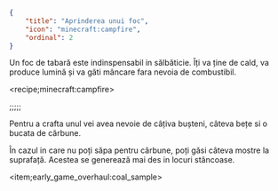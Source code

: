```json
{
	"title": "Aprinderea unui foc",
	"icon": "minecraft:campfire",
	"ordinal": 2
}
```

Un foc de tabară este indinspensabil in sălbăticie. Îți va ține de cald, va produce lumină și va găti mâncare fara nevoia de combustibil.

<recipe;minecraft:campfire>

;;;;;

Pentru a crafta unul vei avea nevoie de câțiva bușteni, câteva bețe si o bucata de cărbune.


În cazul in care nu poți săpa pentru cărbune, poți găsi câteva mostre la suprafață. Acestea se generează mai des in locuri stâncoase.

<item;early_game_overhaul:coal_sample>
